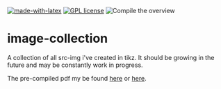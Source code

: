 [![made-with-latex](https://img.shields.io/badge/Made%20with-LaTeX-1f425f.svg)](https://www.latex-project.org/) [![GPL license](https://img.shields.io/badge/License-GPL-blue.svg)](http://perso.crans.org/besson/LICENSE.html) ![Compile the overview](https://github.com/EagleoutIce/image-collection/workflows/Compile%20the%20overview/badge.svg)

# image-collection
A collection of all src-img i've created in tikz. It should be growing in the future and may be constantly work in progress.

The pre-compiled pdf my be found [here](https://media.githubusercontent.com/media/EagleoutIce/image-collection/gh-pages/the-collection.pdf) or [here](https://github.com/EagleoutIce/image-collection/blob/gh-pages/the-collection.pdf).
